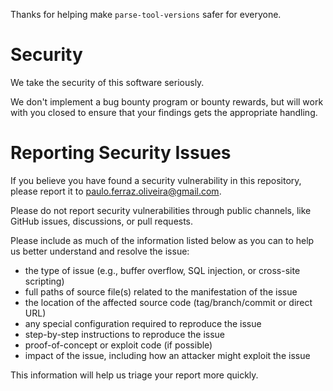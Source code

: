 Thanks for helping make `parse-tool-versions` safer for everyone.

# Security

We take the security of this software seriously.

We don't implement a bug bounty program or bounty rewards, but will work with you closed to ensure that your findings gets the appropriate handling.

# Reporting Security Issues

If you believe you have found a security vulnerability in this repository, please report it to paulo.ferraz.oliveira@gmail.com.

Please do not report security vulnerabilities through public channels, like GitHub issues, discussions, or pull requests.

Please include as much of the information listed below as you can to help us better understand and resolve the issue:

- the type of issue (e.g., buffer overflow, SQL injection, or cross-site scripting)
- full paths of source file(s) related to the manifestation of the issue
- the location of the affected source code (tag/branch/commit or direct URL)
- any special configuration required to reproduce the issue
- step-by-step instructions to reproduce the issue
- proof-of-concept or exploit code (if possible)
- impact of the issue, including how an attacker might exploit the issue

This information will help us triage your report more quickly.
